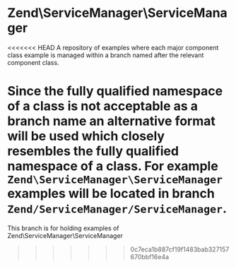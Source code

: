 Zend\ServiceManager\ServiceManager
==================================

<<<<<<< HEAD
A repository of examples where each major component class example is managed within a branch named after the relevant component class.

Since the fully qualified namespace of a class is not acceptable as a branch name an alternative format will be used which closely resembles the fully qualified namespace of a class.  For example `Zend\ServiceManager\ServiceManager` examples will be located in branch `Zend/ServiceManager/ServiceManager`.
=======
This branch is for holding examples of Zend\ServiceManager\ServiceManager
>>>>>>> 0c7eca1b887cf19f1483bab327157670bbf16e4a
